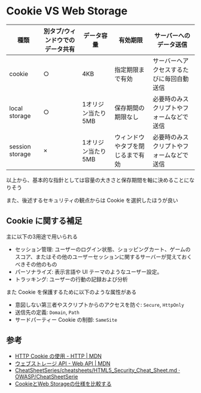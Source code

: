 # Cookie VS Web Storage

| 種類            | 別タブ/ウィンドウでのデータ共有 | データ容量         | 有効期限                         | サーバーへのデータ送信                   |
| --------------- | ------------------------------- | ------------------ | -------------------------------- | ---------------------------------------- |
| cookie          | ○                              | 4KB                | 指定期限まで有効                 | サーバーへアクセスするたびに毎回自動送信 |
| local storage   | ○                              | 1オリジン当たり5MB | 保存期間の期限なし               | 必要時のみスクリプトやフォームなどで送信 |
| session storage | ×                               | 1オリジン当たり5MB | ウィンドウやタブを閉じるまで有効 | 必要時のみスクリプトやフォームなどで送信 |

以上から、基本的な指針としては容量の大きさと保存期間を軸に決めることになりそう

また、後述するセキュリティの観点からは Cookie を選択したほうが良い

## Cookie に関する補足

主に以下の3用途で用いられる

- セッション管理: ユーザーのログイン状態、ショッピングカート、ゲームのスコア、またはその他のユーザーセッションに関するサーバーが覚えておくべきその他のもの
- パーソナライズ: 表示言語や UI テーマのようなユーザー設定。
- トラッキング: ユーザーの行動の記録および分析

また Cookie を保護するために以下のような属性がある

- 意図しない第三者やスクリプトからのアクセスを防ぐ: `Secure`, `HttpOnly`
- 送信先の定義: `Domain`, `Path`
- サードパーティー Cookie の制御: `SameSite`

## 参考

- [HTTP Cookie の使用 - HTTP | MDN](https://developer.mozilla.org/ja/docs/Web/HTTP/Cookies)
- [ウェブストレージ API - Web API | MDN](https://developer.mozilla.org/ja/docs/Web/API/Web_Storage_API)
- [CheatSheetSeries/cheatsheets/HTML5_Security_Cheat_Sheet.md · OWASP/CheatSheetSerie](https://github.com/OWASP/CheatSheetSeries/blob/master/cheatsheets/HTML5_Security_Cheat_Sheet.md#local-storage)
- [CookieとWeb Storageの仕様を比較する](https://zenn.dev/sjbworks/articles/cookie-webstorage)
